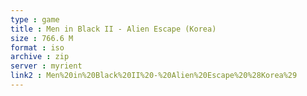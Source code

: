 ```yaml
---
type : game
title : Men in Black II - Alien Escape (Korea)
size : 766.6 M
format : iso
archive : zip
server : myrient
link2 : Men%20in%20Black%20II%20-%20Alien%20Escape%20%28Korea%29
---
```

